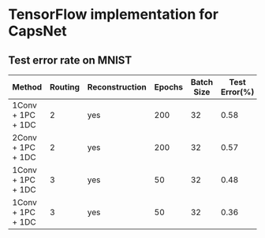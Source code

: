 # TensorFlow implementation for CapsNet

## Test error rate on MNIST


|   	 Method        | Routing  | Reconstruction | Epochs | Batch Size | Test Error(%) | Observations                       |
|----------------------|----------|----------------|--------|------------|---------------|------------------------------------|
|   1Conv + 1PC + 1DC  |    2     |      yes       |   200  |     32     |      0.58     |   	            -                 |
|   2Conv + 1PC + 1DC  |    2     |      yes       |   200  |     32     |      0.57     |                  -	        	  | 
|   1Conv + 1PC + 1DC  |    3     |      yes       |    50  |     32     |      0.48     | bias for u_hat and 2-pixel shifted |
|   1Conv + 1PC + 1DC  |    3     |      yes       |    50  |     32     |      0.36     | Exponential decay for learning rate |